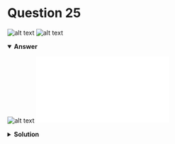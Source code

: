# Question 25
![alt text](../ques-ref-19-27.png)
![alt text](q25.png)

<details open>
<summary><b>Answer</b></summary>

![alt text](a25.svg)
![alt text](a25.py)
</details>

<details>
<summary><b>Solution</b></summary>

![alt text](s25.png)
</details>
